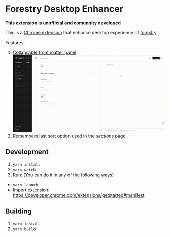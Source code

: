 # Forestry Desktop Enhancer

**This extension is unofficial and comunnity developed**

This is a [Chrome extension](https://developer.chrome.com/extensions) that enhance desktop experience of [forestry](https://forestry.io)

Features:
1. [Collapsable front matter panel](https://portal.productboard.com/forestry/c/14-collapsable-front-matter-panel)
    ![Collapsing front matter](./img/front-matter.gif)
2. Remembers last sort option used in the _sections_ page.

## Development

1. `yarn install`
2. `yarn watch`
3. Run: (You can do it in any of the following ways)
  - `yarn launch`
  - Import extension: https://developer.chrome.com/extensions/getstarted#manifest

## Building

1. `yarn install`
2. `yarn build`

